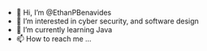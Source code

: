 - 👋 Hi, I’m @EthanPBenavides
- 👀 I’m interested in cyber security, and software design
- 🌱 I’m currently learning Java
- 📫 How to reach me ...

<!---
EthanPBenavides/EthanPBenavides is a ✨ special ✨ repository because its `README.md` (this file) appears on your GitHub profile.
You can click the Preview link to take a look at your changes.
--->
